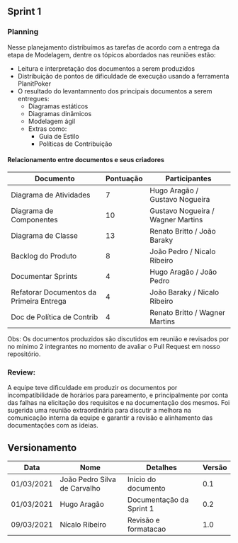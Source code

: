 ## Sprint 1
### Planning

Nesse planejamento distribuímos as tarefas de acordo com a entrega da etapa de Modelagem, dentre os tópicos abordados nas reuniões estão:  

* Leitura e interpretação dos documentos a serem produzidos  
* Distribuição de pontos de dificuldade de execução usando a ferramenta PlanitPoker  
* O resultado do levantamnento dos principais documentos a serem entregues:  
    * Diagramas estáticos  
    * Diagramas dinâmicos  
    * Modelagem ágil  
    * Extras como:  
        * Guia de Estilo  
        * Políticas de Contribuição  

#### Relacionamento entre documentos e seus criadores
|      Documento |Pontuação|      Participantes     |
|---------------------|--|---------------------------------------------|
|Diagrama de Atividades|7|Hugo Aragão / Gustavo Nogueira|
|Diagrama de Componentes|10|Gustavo Nogueira / Wagner Martins|
|Diagrama de Classe|13|Renato Britto / João Baraky|
|Backlog do Produto|8|João Pedro / Nicalo Ribeiro|
|Documentar Sprints|4|Hugo Aragão / João Pedro|
|Refatorar Documentos da Primeira Entrega|4|João Baraky / Nicalo Ribeiro|
|Doc de Política de Contrib|4|Renato Britto / Wagner Martins|

Obs: Os documentos produzidos são discutidos em reunião e revisados por no mínimo 2 integrantes no momento de avaliar o Pull Request em nosso repositório.

### Review:

A equipe teve dificuldade em produzir os documentos por incompatibilidade de horários para pareamento, e principalmente por conta das falhas na elicitação dos requisitos e na documentação dos mesmos. Foi sugerida uma reunião extraordinária para discutir a melhora na comunicação interna da equipe e garantir a revisão e alinhamento das documentações com as ideias.

## Versionamento

| Data | Nome | Detalhes | Versão |
|-----|-------|---------|---------|
| 01/03/2021 | João Pedro Silva de Carvalho | Início do documento | 0.1 |
| 01/03/2021 | Hugo Aragão | Documentação da Sprint 1 | 0.2 |
| 09/03/2021 | Nícalo Ribeiro | Revisão e formatacao | 1.0 |

